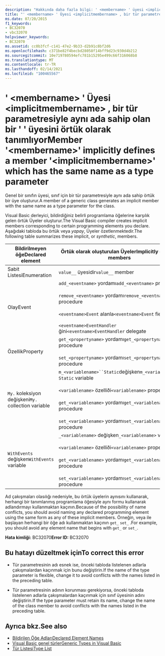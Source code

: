 ```yaml
---
description: "Hakkında daha fazla bilgi: ' <membername> ' üyesi <implicitmembername> , bir tür parametresiyle aynı ada sahip olan bir ' ' üyesini örtük olarak tanımlar"
title: "' <membername> ' Üyesi <implicitmembername> , bir tür parametresiyle aynı ada sahip olan bir ' ' üyesini örtük olarak tanımlıyor"
ms.date: 07/20/2015
f1_keywords:
- BC32070
- vbc32070
helpviewer_keywords:
- BC32070
ms.assetid: cc0b3fcf-c141-47e2-9b33-d2b91c8bf2d6
ms.openlocfilehash: c371be82f4becbd28058f14bff9d23c930d4b212
ms.sourcegitcommit: 10e719780594efc781b15295e499c66f316068b8
ms.translationtype: MT
ms.contentlocale: tr-TR
ms.lasthandoff: 02/14/2021
ms.locfileid: "100465567"
---
```

# <a name="member-membername-implicitly-defines-a-member-implicitmembername-which-has-the-same-name-as-a-type-parameter"></a><span data-ttu-id="c12c1-103">' \<membername> ' Üyesi \<implicitmembername> , bir tür parametresiyle aynı ada sahip olan bir ' ' üyesini örtük olarak tanımlıyor</span><span class="sxs-lookup"><span data-stu-id="c12c1-103">Member '\<membername>' implicitly defines a member '\<implicitmembername>' which has the same name as a type parameter</span></span>

<span data-ttu-id="c12c1-104">Genel bir sınıfın üyesi, sınıf için bir tür parametresiyle aynı ada sahip örtük bir üye oluşturur.</span><span class="sxs-lookup"><span data-stu-id="c12c1-104">A member of a generic class generates an implicit member with the same name as a type parameter for the class.</span></span>  
  
 <span data-ttu-id="c12c1-105">Visual Basic derleyici, bildirdiğiniz belirli programlama öğelerine karşılık gelen örtük Üyeler oluşturur.</span><span class="sxs-lookup"><span data-stu-id="c12c1-105">The Visual Basic compiler creates implicit members corresponding to certain programming elements you declare.</span></span> <span data-ttu-id="c12c1-106">Aşağıdaki tabloda bu örtük veya *yapay*, Üyeler özetlenmektedir.</span><span class="sxs-lookup"><span data-stu-id="c12c1-106">The following table summarizes these implicit, or *synthetic*, members.</span></span>  
  
|<span data-ttu-id="c12c1-107">Bildirilmeyen öğe</span><span class="sxs-lookup"><span data-stu-id="c12c1-107">Declared element</span></span>|<span data-ttu-id="c12c1-108">Örtük olarak oluşturulan Üyeler</span><span class="sxs-lookup"><span data-stu-id="c12c1-108">Implicitly created members</span></span>|  
|----------------------|--------------------------------|  
|<span data-ttu-id="c12c1-109">Sabit Listesi</span><span class="sxs-lookup"><span data-stu-id="c12c1-109">Enumeration</span></span>|<span data-ttu-id="c12c1-110">`value__` üyesidir</span><span class="sxs-lookup"><span data-stu-id="c12c1-110">`value__` member</span></span>|  
|<span data-ttu-id="c12c1-111">Olay</span><span class="sxs-lookup"><span data-stu-id="c12c1-111">Event</span></span>|<span data-ttu-id="c12c1-112">`add_<eventname>` yordamı</span><span class="sxs-lookup"><span data-stu-id="c12c1-112">`add_<eventname>` procedure</span></span><br /><br /> <span data-ttu-id="c12c1-113">`remove_<eventname>` yordamı</span><span class="sxs-lookup"><span data-stu-id="c12c1-113">`remove_<eventname>` procedure</span></span><br /><br /> <span data-ttu-id="c12c1-114">`<eventname>Event` alanla</span><span class="sxs-lookup"><span data-stu-id="c12c1-114">`<eventname>Event` field</span></span><br /><br /> <span data-ttu-id="c12c1-115">`<eventname>EventHandler` ğini</span><span class="sxs-lookup"><span data-stu-id="c12c1-115">`<eventname>EventHandler` delegate</span></span>|  
|<span data-ttu-id="c12c1-116">Özellik</span><span class="sxs-lookup"><span data-stu-id="c12c1-116">Property</span></span>|<span data-ttu-id="c12c1-117">`get_<propertyname>` yordamı</span><span class="sxs-lookup"><span data-stu-id="c12c1-117">`get_<propertyname>` procedure</span></span><br /><br /> <span data-ttu-id="c12c1-118">`set_<propertyname>` yordamı</span><span class="sxs-lookup"><span data-stu-id="c12c1-118">`set_<propertyname>` procedure</span></span>|  
|<span data-ttu-id="c12c1-119">`My.` koleksiyon değişkeni</span><span class="sxs-lookup"><span data-stu-id="c12c1-119">`My.` collection variable</span></span>|<span data-ttu-id="c12c1-120">`m_<variablename>``Static`değişken</span><span class="sxs-lookup"><span data-stu-id="c12c1-120">`m_<variablename>` `Static` variable</span></span><br /><br /> <span data-ttu-id="c12c1-121">`<variablename>` özelliði</span><span class="sxs-lookup"><span data-stu-id="c12c1-121">`<variablename>` property</span></span><br /><br /> <span data-ttu-id="c12c1-122">`get_<variablename>` yordamı</span><span class="sxs-lookup"><span data-stu-id="c12c1-122">`get_<variablename>` procedure</span></span><br /><br /> <span data-ttu-id="c12c1-123">`set_<variablename>` yordamı</span><span class="sxs-lookup"><span data-stu-id="c12c1-123">`set_<variablename>` procedure</span></span>|  
|<span data-ttu-id="c12c1-124">`WithEvents` değişken</span><span class="sxs-lookup"><span data-stu-id="c12c1-124">`WithEvents` variable</span></span>|<span data-ttu-id="c12c1-125">`_<variablename>` değişken</span><span class="sxs-lookup"><span data-stu-id="c12c1-125">`_<variablename>` variable</span></span><br /><br /> <span data-ttu-id="c12c1-126">`<variablename>` özelliði</span><span class="sxs-lookup"><span data-stu-id="c12c1-126">`<variablename>` property</span></span><br /><br /> <span data-ttu-id="c12c1-127">`get_<variablename>` yordamı</span><span class="sxs-lookup"><span data-stu-id="c12c1-127">`get_<variablename>` procedure</span></span><br /><br /> <span data-ttu-id="c12c1-128">`set_<variablename>` yordamı</span><span class="sxs-lookup"><span data-stu-id="c12c1-128">`set_<variablename>` procedure</span></span>|  
  
 <span data-ttu-id="c12c1-129">Ad çakışmaları olasılığı nedeniyle, bu örtük üyelerin aynısını kullanarak, herhangi bir tanımlanmış programlama öğesiyle aynı formu kullanarak adlandırmayı kullanmaktan kaçının.</span><span class="sxs-lookup"><span data-stu-id="c12c1-129">Because of the possibility of name conflicts, you should avoid naming any declared programming element using the same form as any of these implicit members.</span></span> <span data-ttu-id="c12c1-130">Örneğin, veya ile başlayan herhangi bir öğe adı kullanmaktan kaçının `get_` `set_` .</span><span class="sxs-lookup"><span data-stu-id="c12c1-130">For example, you should avoid any element name that begins with `get_` or `set_`.</span></span>  
  
 <span data-ttu-id="c12c1-131">**Hata kimliği:** BC32070</span><span class="sxs-lookup"><span data-stu-id="c12c1-131">**Error ID:** BC32070</span></span>  
  
## <a name="to-correct-this-error"></a><span data-ttu-id="c12c1-132">Bu hatayı düzeltmek için</span><span class="sxs-lookup"><span data-stu-id="c12c1-132">To correct this error</span></span>  
  
- <span data-ttu-id="c12c1-133">Tür parametresinin adı esnek ise, önceki tabloda listelenen adlarla çakışmalardan kaçınmak için bunu değiştirin.</span><span class="sxs-lookup"><span data-stu-id="c12c1-133">If the name of the type parameter is flexible, change it to avoid conflicts with the names listed in the preceding table.</span></span>  
  
- <span data-ttu-id="c12c1-134">Tür parametresinin adının korunması gerekiyorsa, önceki tabloda listelenen adlarla çakışmalardan kaçınmak için sınıf üyesinin adını değiştirin.</span><span class="sxs-lookup"><span data-stu-id="c12c1-134">If the type parameter must retain its name, change the name of the class member to avoid conflicts with the names listed in the preceding table.</span></span>  
  
## <a name="see-also"></a><span data-ttu-id="c12c1-135">Ayrıca bkz.</span><span class="sxs-lookup"><span data-stu-id="c12c1-135">See also</span></span>

- [<span data-ttu-id="c12c1-136">Bildirilen Öğe Adları</span><span class="sxs-lookup"><span data-stu-id="c12c1-136">Declared Element Names</span></span>](../programming-guide/language-features/declared-elements/declared-element-names.md)
- [<span data-ttu-id="c12c1-137">Visual Basic genel türler</span><span class="sxs-lookup"><span data-stu-id="c12c1-137">Generic Types in Visual Basic</span></span>](../programming-guide/language-features/data-types/generic-types.md)
- [<span data-ttu-id="c12c1-138">Tür Listesi</span><span class="sxs-lookup"><span data-stu-id="c12c1-138">Type List</span></span>](../language-reference/statements/type-list.md)
